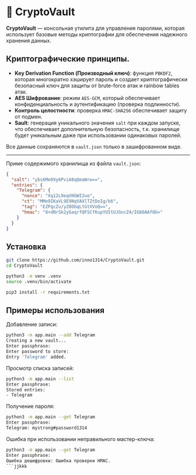 # 🔐 CryptoVault

**CryptoVault** — консольная утилита для управления паролями, которая использует базовые методы криптографии для обеспечения надежного хранения данных.


## Криптографические принципы.

- **Key Derivation Function (Производный ключ)**: функция `PBKDF2`, которая многократно хэширует пароль и создает криптографически безопасный ключ для защиты от brute-force атак и rainbow tables атак.
- **AES Шифрование**: режим `AES-GCM`, который обеспечивает конфиденциальность и аутентификацию (проверка подлинности).
- **Контроль целостности**: проверка `HMAC-SHA256` обеспечивает защиту от подмен.
- **Sault**: генерация уникального значения `salt` при каждом запуске, что обеспечивает дополнительную безопасность, т.к. хранилище будет уникальным даже при использовании одинаковых паролей.


Все данные сохраняются в `vault.json` только в зашифрованном виде.


---

Приме содержимого хранилища из файла `vault.json`:
```json
{
  "salt": "ybs6Me0Xy6PviA8qQmaWrw==",
  "entries": {
    "Telegram": {
      "nonce": "Xq12L9eqVHGWI2uo",
      "ct": "MMe9IKaVL9E9NqVAXlTZtDoIg/b6",
      "tag": "EZPqcZu/yZ8ObqLtGtXVoQ==",
      "hmac": "8+dNrSk2yGaqrfQFSCfKupYUItUJGncZ4/IG8OAAfOU="
    }
  }
}
```




## Установка
```bash
git clone https://github.com/inno1314/CryptoVault.git
cd CryptoVault

python3 -m venv .venv
source .venv/bin/activate

pip3 install -r requirements.txt
```
## Примеры использования
Добавление записи:
```bash
python3 -m app.main --add Telegram
Creating a new vault...
Enter passphrase: 
Enter password to store: 
Entry 'Telegram' added.
```
Просмотр списка записей:
```bash
python3 -m app.main --list
Enter passphrase: 
Stored entries:
- Telegram
```
Получение пароля:
```bash
python3 -m app.main --get Telegram
Enter passphrase: 
Telegram: mystrong#password1314
```
Ошибка при использовании неправильного мастер-ключа:
```bash
python3 -m app.main --get Telegram
Enter passphrase: 
Ошибка дешифровки: Ошибка проверки HMAC.
```jjkkk
